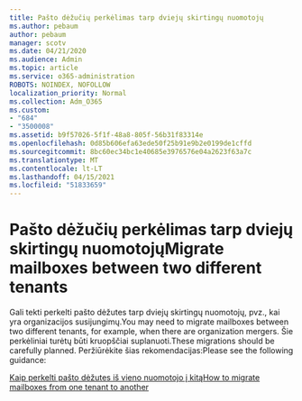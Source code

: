 ```yaml
---
title: Pašto dėžučių perkėlimas tarp dviejų skirtingų nuomotojų
ms.author: pebaum
author: pebaum
manager: scotv
ms.date: 04/21/2020
ms.audience: Admin
ms.topic: article
ms.service: o365-administration
ROBOTS: NOINDEX, NOFOLLOW
localization_priority: Normal
ms.collection: Adm_O365
ms.custom:
- "684"
- "3500008"
ms.assetid: b9f57026-5f1f-48a8-805f-56b31f83314e
ms.openlocfilehash: 0d85b606efa63ede50f25b91e9b2e0199de1cffd
ms.sourcegitcommit: 8bc60ec34bc1e40685e3976576e04a2623f63a7c
ms.translationtype: MT
ms.contentlocale: lt-LT
ms.lasthandoff: 04/15/2021
ms.locfileid: "51833659"
---
```

# <a name="migrate-mailboxes-between-two-different-tenants"></a><span data-ttu-id="92245-102">Pašto dėžučių perkėlimas tarp dviejų skirtingų nuomotojų</span><span class="sxs-lookup"><span data-stu-id="92245-102">Migrate mailboxes between two different tenants</span></span>

<span data-ttu-id="92245-103">Gali tekti perkelti pašto dėžutes tarp dviejų skirtingų nuomotojų, pvz., kai yra organizacijos susijungimų.</span><span class="sxs-lookup"><span data-stu-id="92245-103">You may need to migrate mailboxes between two different tenants, for example, when there are organization mergers.</span></span> <span data-ttu-id="92245-104">Šie perkėliniai turėtų būti kruopščiai suplanuoti.</span><span class="sxs-lookup"><span data-stu-id="92245-104">These migrations should be carefully planned.</span></span> <span data-ttu-id="92245-105">Peržiūrėkite šias rekomendacijas:</span><span class="sxs-lookup"><span data-stu-id="92245-105">Please see the following guidance:</span></span>
  
[<span data-ttu-id="92245-106">Kaip perkelti pašto dėžutes iš vieno nuomotojo į kitą</span><span class="sxs-lookup"><span data-stu-id="92245-106">How to migrate mailboxes from one tenant to another</span></span>](https://docs.microsoft.com/Exchange/mailbox-migration/migrate-mailboxes-across-tenants)
  